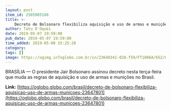 ```yaml
---
layout: post
item_id: 2585965166
title: >-
    Decreto de Bolsonaro flexibiliza aquisição e uso de armas e munições
author: Tatu D'Oquei
date: 2019-05-07 19:59:00
pub_date: 2019-05-07 19:59:00
time_added: 2019-05-08 15:25:20
category: 
tags: []
image: https://ogimg.infoglobo.com.br/in/23648341-028-f59/FT1086A/652/82556263_BRASILBrasilia-DF07-05-2019O-presidente-Jair-Bolsonaro-assina-decreto-que-muda-as.jpg
---
```


BRASÍLIA — O presidente Jair Bolsonaro assinou decreto nesta terça-feira que muda as regras de aquisição e uso de armas e munições no Brasil.

**Link:** [https://oglobo.globo.com/brasil/decreto-de-bolsonaro-flexibiliza-aquisicao-uso-de-armas-municoes-23647801](https://oglobo.globo.com/brasil/decreto-de-bolsonaro-flexibiliza-aquisicao-uso-de-armas-municoes-23647801)

